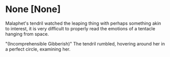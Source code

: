 # None [None]
Malaphet's tendril watched the leaping thing with perhaps something akin to interest, it is very difficult to properly read the emotions of a tentacle hanging from space.

"(Incomprehensible Gibberish)" The tendril rumbled, hovering around her in a perfect circle, examining her.

